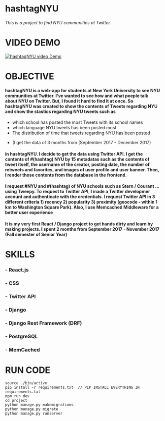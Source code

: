 # hashtagNYU
###### This is a project to find NYU communities at Twitter.


# VIDEO DEMO


[![hashtagNYU video Demo](https://img.youtube.com/vi/xPcY2o0Yk8c/0.jpg)](https://www.youtube.com/watch?v=xPcY2o0Yk8c)


# OBJECTIVE

#### hashtagNYU is a web-app for students at New York University to see NYU communities at Twitter. I've wanted to see how and what poeple talk about NYU on Twitter. But, I found it hard to find it at once. So hashtagNYU was created to show the contents of Tweets regarding NYU and show the stastics regarding NYU tweets such as 
* which school has posted the most Tweets with its school names
* which language NYU tweets has been posted most
* The distribution of time that tweets regarding NYU has been posted
 - (I get the data of 3 months from (September 2017 - December 2017)
 
#### in hashtagNYU. I decide to get the data using Twitter API. I get the contents of #(hashtag) NYU by 15 metadatas such as the contents of tweet itself, the username of the creator, posting date, the number of retweets and favorites, and images of user profile and user banner. Then, I render those contents from the database in the frontend. 

#### I request #NYU and #(hashtag) of NYU schools such as Stern / Courant ... using Tweepy. To request to Twitter API, I made a Twitter developmer account and authenticate with the credentials. I request Twitter API in 3 different criteria 1) recency 2) popularity 3) proximity (geocode - within 1 km to Washington Square Park). Also, I use Memcached Middleware for a better user experience

#### It is my very first React / Django project to get hands dirty and learn by making projects. I spent 2 months from September 2017 - November 2017 (Fall semester of Senior Year)


 # SKILLS
 
 ### - React.js 
 ### - CSS

 ### - Twitter API 
 ### - Django 
 ### - Django Rest Framework (DRF) 
 ### - PostgreSQL
 ### - MemCached
 


# RUN CODE

```
source ./bin/active
pip install -r requirements.txt  // PIP INSTALL EVERYTHING IN requirements.txt
npm run dev
cd project
python manage.py makemigrations
python manage.py migrate
python manage.py runserver

```





